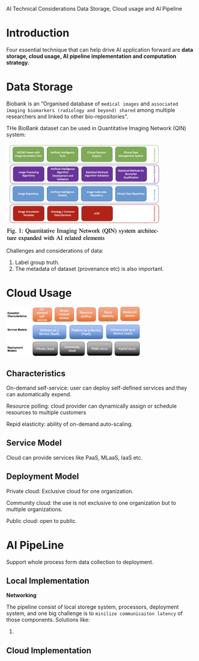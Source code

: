 AI Technical Considerations Data Storage, Cloud usage and AI Pipeline

# Introduction

Four essential technique that can help drive AI application forward are **data storage, cloud usage, AI pipeline implementation and computation strategy.**

# Data Storage

Biobank is an “Organised database of `medical images` and `associated imaging biomarkers (radiology and beyond) shared` among multiple researchers and linked to other bio-repositories".

THe BioBank dataset can be used in Quantitative Imaging Network (QIN) system:

<img src="imgs/image-20220126204752234.png" alt="image-20220126204752234" style="zoom:40%;" />



Challenges and considerations of data:

1. Label group truth.
2. The metadata of dataset (provenance etc) is also important.



# Cloud Usage

<img src="imgs/image-20220126205842221.png" alt="image-20220126205842221" style="zoom:35%;" />

## Characteristics

On-demand self-service: user can deploy self-defined services and they can automatically expend.

Resource polling: cloud provider can dynamically assign or schedule resources to multiple customers

Repid elasticity: ability of on-demand auto-scaling.

## Service Model

Cloud can provide services like PaaS, MLaaS, IaaS etc. 

## Deployment Model

Private cloud: Exclusive cloud for one organization.

Community cloud: the use is not exclusive to one organization but to multiple organizations.

Public cloud: open to public.



# AI PipeLine

Support whole process form data collection to deployment.



## Local Implementation

**Networking**

The pipeline consist of local storege system, processors, deployment system, and one big challenge is to `minilize communicaiton latency` of those components. Solutions like:

1. 





## Cloud Implementation

